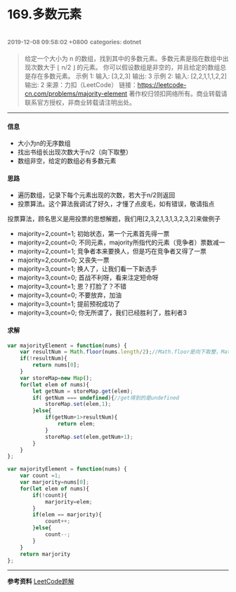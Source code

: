 # 169.多数元素
<font color=gray size=2>2019-12-08 09:58:02 +0800</font>
<font color=gray size=2>categories: dotnet</font>
---

>给定一个大小为 n 的数组，找到其中的多数元素。多数元素是指在数组中出现次数大于 ⌊ n/2 ⌋ 的元素。
你可以假设数组是非空的，并且给定的数组总是存在多数元素。
示例 1:
输入: [3,2,3]
输出: 3
示例 2:
输入: [2,2,1,1,1,2,2]
输出: 2
来源：力扣（LeetCode）
链接：https://leetcode-cn.com/problems/majority-element
著作权归领扣网络所有。商业转载请联系官方授权，非商业转载请注明出处。

---

#### 信息
+ 大小为n的无序数组
+ 找出书组长出现次数大于n/2（向下取整）
+ 数组非空，给定的数组必有多数元素

#### 思路
+ 遍历数组，记录下每个元素出现的次数，若大于n/2则返回
+ 投票算法。这个算法我调试了好久，才懂了点皮毛，如有错误，敬请指点

投票算法，顾名思义是用投票的思想解题，我们用[2,3,2,1,3,1,3,2,3,2]来做例子

+ majority=2,count=1; 初始状态，第一个元素首先得一票
+ majority=2,count=0; 不同元素，majority所指代的元素（竞争者）票数减一
+ majority=2,count=1; 竞争者本来要换人，但是巧在竞争者又得了一票
+ majority=2,count=0; 又丧失一票
+ majority=3,count=1; 换人了，让我们看一下新选手
+ majority=3,count=0; 首战不利呀，看来注定短命呀
+ majority=3,count=1; 恩？打脸了？不错
+ majority=3,count=0; 不要放弃，加油
+ majority=3,count=1; 提前预祝成功了
+ majority=3,count=0; 你无所谓了，我们已经胜利了，胜利者3



#### 求解
```javascript
var majorityElement = function(nums) {
    var resultNum = Math.floor(nums.length/2);//Math.floor是向下取整，Math.ceil是向上取整
    if(!resultNum){
        return nums[0];
    }
    var storeMap=new Map();
    for(let elem of nums){
        let getNum = storeMap.get(elem);
        if( getNum === undefined){//get得到的是undefined
            storeMap.set(elem,1);
        }else{
            if(getNum+1>resultNum){
                return elem;
            }
            storeMap.set(elem,getNum+1);
        }
    }
};
```


```javascript
var majorityElement = function(nums) {
    var count =1;
    var marjority=nums[0];
    for(let elem of nums){
        if(!count){
            marjority=elem;
        }
        if(elem == marjority){
            count++;
        }else{
            count--;
        }
    }
    return marjority
};
```

---

**参考资料**
[LeetCode题解](https://github.com/azl397985856/leetcode)